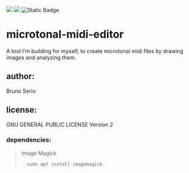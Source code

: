 ![](https://img.shields.io/badge/C-00599C?style=for-the-badge&logo=c&logoColor=white) 
![](https://img.shields.io/badge/Python-FFD43B?style=for-the-badge&logo=python&logoColor=blue)
![Static Badge](https://img.shields.io/badge/License-GPL_v2-blue?style=for-the-badge)

# microtonal-midi-editor

A tool I'm building for myself, to create microtonal midi files by drawing images and analyzing them.

## author:
Bruno Serio

## license:
GNU GENERAL PUBLIC LICENSE Version 2

### dependencies:
>  Image Magick
>
>       sudo apt install imagemagick        
